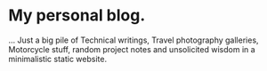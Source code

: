 # My personal blog.

 ... Just a big pile of Technical writings, Travel photography galleries, Motorcycle stuff, random project notes and unsolicited wisdom in a minimalistic static website.  

